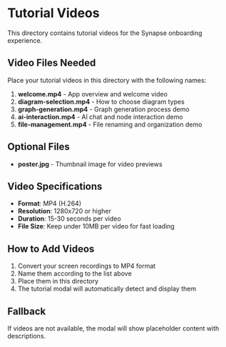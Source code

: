 # Tutorial Videos

This directory contains tutorial videos for the Synapse onboarding experience.

## Video Files Needed

Place your tutorial videos in this directory with the following names:

1. **welcome.mp4** - App overview and welcome video
2. **diagram-selection.mp4** - How to choose diagram types
3. **graph-generation.mp4** - Graph generation process demo
4. **ai-interaction.mp4** - AI chat and node interaction demo
5. **file-management.mp4** - File renaming and organization demo

## Optional Files

- **poster.jpg** - Thumbnail image for video previews

## Video Specifications

- **Format**: MP4 (H.264)
- **Resolution**: 1280x720 or higher
- **Duration**: 15-30 seconds per video
- **File Size**: Keep under 10MB per video for fast loading

## How to Add Videos

1. Convert your screen recordings to MP4 format
2. Name them according to the list above
3. Place them in this directory
4. The tutorial modal will automatically detect and display them

## Fallback

If videos are not available, the modal will show placeholder content with descriptions. 